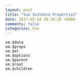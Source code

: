 ```yaml
---
layout: post
title: "Vue Instance Properties"
date: 2017-03-24 20:34:26 +0800
comments: false
categories: Vue
---
```


`vm.$data`  
`vm.$props`  
`vm.$el`  
`vm.$options`  
`vm.$parent`  
`vm.$root`  
`vm.$children`  

